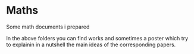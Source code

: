 # Maths
Some math documents i prepared

In the above folders you can find works and sometimes a poster which try to explainin in a nutshell the main ideas of the corresponding papers.

